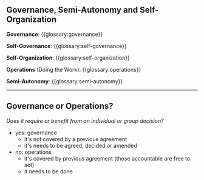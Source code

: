 ## Governance, Semi-Autonomy and  Self-Organization

**Governance**: {{glossary:governance}}

**Self-Governance**: {{glossary:self-governance}}

**Self-Organization**: {{glossary:self-organization}}

**Operations** (Doing the Work): {{glossary:operations}}

**Semi-Autonomy**: {{glossary:semi-autonomy}}

---

## Governance or Operations?

_Does it require or benefit from an individual or group decision?_

-   yes: governance
    -   it's not covered by a previous agreement
    -   it's needs to be agreed, decided or amended
-   no: operations
    -   it's covered by previous agreement (those accountable are free to act)
    -   it needs to be done